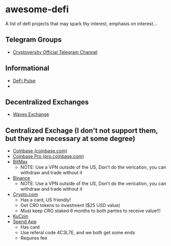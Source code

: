 # awesome-defi
A list of defi projects that may spark thy interest, emphasis on interest... 

## Telegram Groups
* [Cryptoversity Official Telegram Channel](https://t.me/OfficialCryptoversity)

## Informational
* [DeFi Pulse](defipulse.com)
* 
## Decentralized Exchanges
* [Waves Exchange](https://waves.exchange)

## Centralized Exchage (I don't not support them, but they are necessary at some degree)

* [Coinbase (coinbase.com)]()
* [Coinbase Pro (pro.coinbase.com)](https://pro.coinbase.com)
* [BitMax](https://bitmax.io/register?inviteCode=7GYO9EJJ)
  * NOTE: Use a VPN outside of the US, Don't do the verication, you can withdraw and trade without it
* [Binance]()
  * NOTE: Use a VPN outside of the US, Don't do the verication, you can withdraw and trade without it
* [Crypto.com](https://crypto.com/app/aj4hmbu7dc)
  * Has a card, US friendly!
  * Get CRO tokens to investment ($25 USD value)
  * Must keep CRO staked 6 months to both parties to receive value!!!
* [KuCoin](https://www.kucoin.com/ucenter/signup?rcode=HHwPsM)
* [Spend App](https://www.spend.com/wallet/)
  * Has card
  * Use referal code 4C3L7E, and we both get some ends
  * Requires fee
